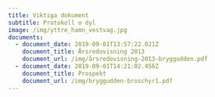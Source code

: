 ```yaml
---
title: Viktiga dokument
subtitle: Protokoll o dyl
image: /img/yttre_hamn_vestvag.jpg
documents:
  - document_date: 2019-09-01T13:57:22.021Z
    document_title: Årsredovisning 2013
    document_url: /img/årsredovisning-2013-bryggudden.pdf
  - document_date: 2019-09-01T14:21:02.456Z
    document_title: Prospekt
    document_url: /img/bryggudden-broschyr1.pdf
---
```


